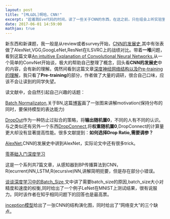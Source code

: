 ```yaml
---
layout: post
title: "[ML&DL]啊哈，CNN!"
excerpt: "趁着跑Eve代码的时间，读了一些关于CNN的东西，在这之前，只在组会上听实验室的师兄师姐聊。可能会看到一些关于R(2)NN,LSTM的一丢丢东西。"
date: 2017-06-01 14:59:00
mathjax: true
---
```

<script type="text/javascript" src="http://cdn.mathjax.org/mathjax/latest/MathJax.js?config=default"></script>

新东西和新课题，我一般是从review或者survey开始，[CNN的发展史](http://www.cnblogs.com/52machinelearning/p/5821591.html),其中有张表做了AlexNet,VGG,GoogLeNet,ResNet在ILSVRC上的战绩对比。带着**一堆**问题，看到这篇文章[An intuitive Explanation of Convolutional Neural Networks](https://ujjwalkarn.me/2016/08/11/intuitive-explanation-convnets/),从一个简单的ConvNet开始谈，极大的帮助自己整理了概念，回头看**CNN的发展史**中的内容，会有新的理解。偶然间看到这篇文章[深度神经网络结构以及Pre-training的理解](http://www.cnblogs.com/neopenx/p/4575527.html)，我只看了**Pre-training**的部分，作者做了大量的调研，很合自己口味，应该不会让读到的同学失望。

读文献中，会自然引起自己兴趣的话题：

[Batch Normalizaton](https://arxiv.org/pdf/1502.03167.pdf),关于BN,这篇[博客](http://blog.csdn.net/elaine_bao/article/details/50890491)画了一张图来讲解motivation(保持分布的同时，要保持模型的表达能力)

[DropOut](https://arxiv.org/pdf/1207.0580.pdf)作为一种防止过拟合的策略，将**输出随机置0**，不同的人有不同的认识。与之类似还有另外一个东西[DropConnect](http://yann.lecun.com/exdb/publis/pdf/wan-icml-13.pdf),将**权重随机置0**,DropConnect的计算量更大却没有显著提高性能。很多文献提到：**如何选择Drop Ratio,需要调参？**

[AlexNet](https://papers.nips.cc/paper/4824-imagenet-classification-with-deep-convolutional-neural-networks.pdf),CNN的发展史中讲到AlexNet，实际论文中还有很多trick。

[零基础入门深度学习](https://www.zybuluo.com/hanbingtao/note/433855)

这是一个系列共7篇文章，从感知器到BP传播算法到CNN，R(ecurrent)NN,LSTM,R(ecursive)NN,讲解简明扼要，但是存在部分小错误。

[谈谈深度学习中的Batch_Size](http://blog.csdn.net/ycheng_sjtu/article/details/49804041),文中讲了需要batch_size的原因,batch_size大小对精度和速度的权衡,同时给出了一个例子LeNet在MNIST上测试结果，很有说服力。同时该作者在知乎相同问题下的回答也是最高票。

[inception模型](http://blog.csdn.net/u014114990/article/details/52583912)给出了一张CNN的结构演化图，同时给出了“网络变大”的三个缺点。
